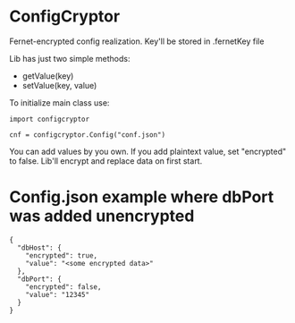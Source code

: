 # ConfigCryptor
Fernet-encrypted config realization. Key'll be stored in .fernetKey file

Lib has just two simple methods:
- getValue(key)
- setValue(key, value)

To initialize main class use: 
```
import configcryptor

cnf = configcryptor.Config("conf.json")
```

You can add values by you own. If you add plaintext value, set "encrypted" to false. 
Lib'll encrypt and replace data on first start.

# Config.json example where dbPort was added unencrypted
```
{
  "dbHost": {
    "encrypted": true,
    "value": "<some encrypted data>"
  },
  "dbPort": { 
    "encrypted": false,
    "value": "12345"
  }
}
```

